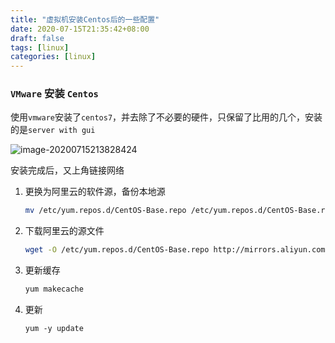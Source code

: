 ```yaml
---
title: "虚拟机安装Centos后的一些配置"
date: 2020-07-15T21:35:42+08:00
draft: false
tags: [linux]
categories: [linux]
---
```


### `VMware` 安装 `Centos`

使用`vmware`安装了`centos7`，并去除了不必要的硬件，只保留了比用的几个，安装的是`server with gui`

![image-20200715213828424](https://cdn.jsdelivr.net/gh/ayuayue/cdn/img/20200715213830.png)

安装完成后，又上角链接网络

1. 更换为阿里云的软件源，备份本地源

   ```bash
   mv /etc/yum.repos.d/CentOS-Base.repo /etc/yum.repos.d/CentOS-Base.repo_bak
   ```

2. 下载阿里云的源文件

   ```bash
   wget -O /etc/yum.repos.d/CentOS-Base.repo http://mirrors.aliyun.com/repo/Centos-7.repo
   ```

 3. 更新缓存

    ```bash
    yum makecache
    ```

 4. 更新

    ```bahs
    yum -y update
    ```

    